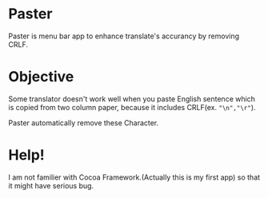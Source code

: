 # Paster
Paster is menu bar app to enhance translate's accurancy by removing CRLF.
# Objective
Some translator doesn't work well when you paste English sentence which is copied from two column paper, because it includes CRLF(ex. `"\n","\r"`).  

Paster automatically remove these Character.

# Help!
I am not familier with Cocoa Framework.(Actually this is my first app) so that it might have serious bug.
